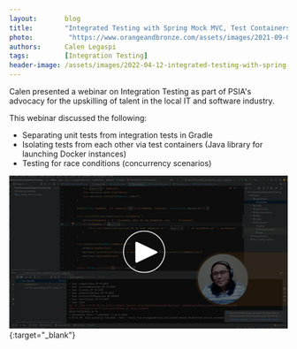 ```yaml
---
layout:       blog
title:        "Integrated Testing with Spring Mock MVC, Test Containers, and Gradle"
photo:		   "https://www.orangeandbronze.com/assets/images/2021-09-07-an-introduction-to-the-raspberry-pi/FBimage-AnIntroductionToTheRaspberryPi.png"
authors:      Calen Legaspi
tags:         [Integration Testing]
header-image: /assets/images/2022-04-12-integrated-testing-with-spring-mock-mvc-test-containers-and-gradle/Integration-Testing-Banner.png
---
```

Calen presented a webinar on Integration Testing as part of PSIA's advocacy for the upskilling of talent in the local IT and software industry.

This webinar discussed the following:

- Separating unit tests from integration tests in Gradle
- Isolating tests from each other via test containers (Java library for launching Docker instances)
- Testing for race conditions (concurrency scenarios) 

[![](/assets/images/2022-04-12-integrated-testing-with-spring-mock-mvc-test-containers-and-gradle/Integration-TestingScreenshot.png)](https://youtu.be/KcBPdxh5mqs){:target="_blank"}





